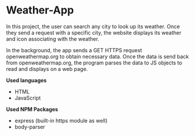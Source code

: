# Weather-App

In this project, the user can search any city to look up its weather.
Once they send a request with a specific city, the website displays its weather and icon associating with the weather.

In the background, the app sends a GET HTTPS request openweathermap.org to obtain necessary data.
Once the data is send back from openweathermap.org, the program parses the data to JS objects to read and displays on a web page.

**Used languages**
* HTML
* JavaScript

**Used NPM Packages**
* express (built-in https module as well)
* body-parser